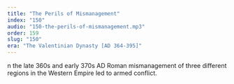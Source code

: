 ```yaml
---
title: "The Perils of Mismanagement"
index: "150"
audio: "150-the-perils-of-mismanagement.mp3"
order: 159
slug: "150"
era: "The Valentinian Dynasty [AD 364-395]"
---
```


n the late 360s and early 370s AD Roman mismanagement of three different regions in the Western Empire led to armed conflict.


